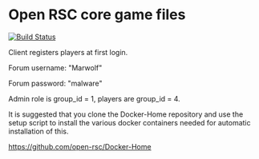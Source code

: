 # Open RSC core game files

[![Build Status](https://travis-ci.org/Open-RSC/Game.svg?branch=master)](https://travis-ci.org/Open-RSC/Game)

Client registers players at first login.

Forum username: "Marwolf"

Forum password: "malware"

Admin role is group_id = 1, players are group_id = 4.

It is suggested that you clone the Docker-Home repository and use the setup script to install the various docker containers needed for automatic installation of this.

https://github.com/open-rsc/Docker-Home
